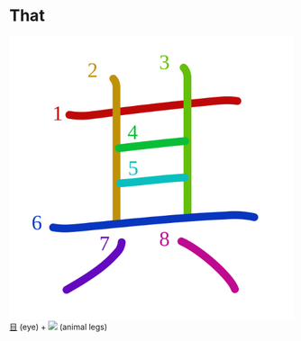 # That
![5176](Kanji/kanji-colorize/5176.svg)
[目](Kanji/kanji-dict/目.md) (eye) + ![](http://www.kanjidamage.com/assets/radsmall/legsanimal-f47296d2b96e0a2e1a35f2aab69890c9d8933e6119690f625c0997710fd80265.jpg) (animal legs) 